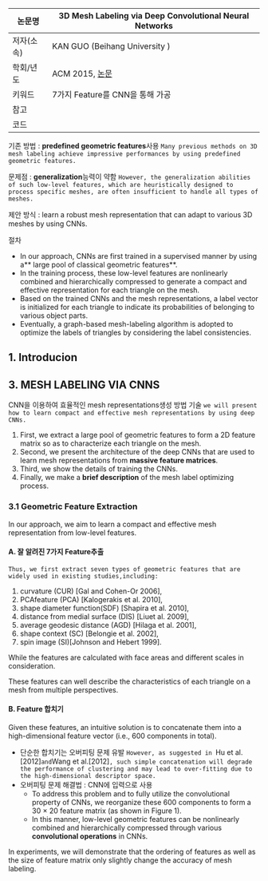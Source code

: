 |논문명|3D Mesh Labeling via Deep Convolutional Neural Networks 
|-|-|
|저자(소속)|KAN GUO (Beihang University )|
|학회/년도| ACM 2015, [논문](https://dl.acm.org/citation.cfm?id=2835487)|
|키워드|7가지 Feature를 CNN을 통해 가공 |
|참고||
|코드||


기존 방법 : **predefined geometric features**사용 `Many previous methods on 3D mesh labeling achieve impressive performances by using predefined geometric features. `

문제점 : **generalization**능력이 약함 `However, the generalization abilities of such low-level features, which are heuristically designed to process specific meshes, are
often insufficient to handle all types of meshes. `

제안 방식 : learn a robust mesh representation that can adapt to various
3D meshes by using CNNs. 


절차 
- In our approach, CNNs are first trained in a supervised manner by using a** large pool of classical geometric features**.
- In the training process, these low-level features are nonlinearly combined
and hierarchically compressed to generate a compact and effective representation
for each triangle on the mesh. 
- Based on the trained CNNs and the mesh representations, a label vector is initialized for each triangle to indicate its probabilities of belonging to various object parts. 
- Eventually, a graph-based mesh-labeling algorithm is adopted to optimize the labels
of triangles by considering the label consistencies. 

## 1. Introducion 

## 3. MESH LABELING VIA CNNS
CNN을 이용하여 효율적인 mesh representations생성 방법 기술 `we will present how to learn compact and effective mesh representations by using deep CNNs. `

1. First, we extract a large pool of geometric features to form a 2D feature matrix so as to characterize each triangle on the mesh. 
2. Second, we present the architecture of the deep CNNs that are used to learn mesh representations from **massive feature matrices**. 
3. Third, we show the details of training the CNNs. 
4. Finally, we make a **brief description** of the mesh label optimizing process.

### 3.1 Geometric Feature Extraction

In our approach, we aim to learn a compact and effective mesh representation from low-level features. 

#### A. 잘 알려진 7가지 Feature추출 
`Thus, we first extract seven types of geometric features that are widely used in existing studies,including: `
1. curvature (CUR) [Gal and Cohen-Or 2006], 
2. PCAfeature (PCA) [Kalogerakis et al. 2010], 
3. shape diameter function(SDF) [Shapira et al. 2010], 
4. distance from medial surface (DIS) [Liuet al. 2009], 
5. average geodesic distance (AGD) [Hilaga et al. 2001],
6. shape context (SC) [Belongie et al. 2002], 
7. spin image (SI)[Johnson and Hebert 1999]. 


While the features are calculated with face areas and different scales in consideration. 

These features can well describe the characteristics of each triangle on a mesh from multiple perspectives.

#### B. Feature 합치기

Given these features, an intuitive solution is to concatenate them into a high-dimensional feature vector (i.e., 600 components in total).

- 단순한 합치기는 오버피팅 문제 유발 `However, as suggested in `Hu et al. [2012]` and `Wang et al.[2012]`, such simple concatenation will degrade the performance of clustering and may lead to over-fitting due to the high-dimensional descriptor space. `
- 오버피팅 문제 해결법 : CNN에 입력으로 사용 
    - To address this problem and to fully utilize the convolutional property of CNNs, we reorganize these 600 components to form a 30 × 20 feature matrix (as shown in Figure 1). 
    - In this manner, low-level geometric features can be nonlinearly combined and hierarchically compressed through various **convolutional operations** in CNNs. 

In experiments, we will demonstrate that the ordering of features as well as the size of feature matrix only slightly change the accuracy of mesh labeling.